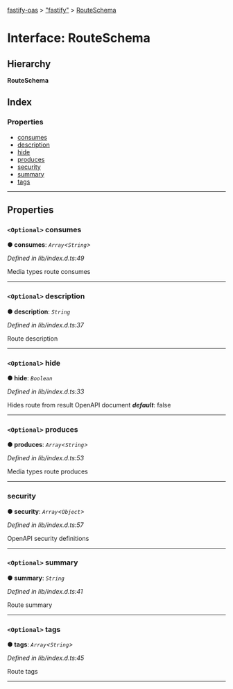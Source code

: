 [fastify-oas](../README.md) > ["fastify"](../modules/_fastify_.md) > [RouteSchema](../interfaces/_fastify_.routeschema.md)

# Interface: RouteSchema

## Hierarchy

**RouteSchema**

## Index

### Properties

* [consumes](_fastify_.routeschema.md#consumes)
* [description](_fastify_.routeschema.md#description)
* [hide](_fastify_.routeschema.md#hide)
* [produces](_fastify_.routeschema.md#produces)
* [security](_fastify_.routeschema.md#security)
* [summary](_fastify_.routeschema.md#summary)
* [tags](_fastify_.routeschema.md#tags)

---

## Properties

<a id="consumes"></a>

### `<Optional>` consumes

**● consumes**: *`Array`<`String`>*

*Defined in lib/index.d.ts:49*

Media types route consumes

___
<a id="description"></a>

### `<Optional>` description

**● description**: *`String`*

*Defined in lib/index.d.ts:37*

Route description

___
<a id="hide"></a>

### `<Optional>` hide

**● hide**: *`Boolean`*

*Defined in lib/index.d.ts:33*

Hides route from result OpenAPI document
*__default__*: false

___
<a id="produces"></a>

### `<Optional>` produces

**● produces**: *`Array`<`String`>*

*Defined in lib/index.d.ts:53*

Media types route produces

___
<a id="security"></a>

###  security

**● security**: *`Array`<`Object`>*

*Defined in lib/index.d.ts:57*

OpenAPI security definitions

___
<a id="summary"></a>

### `<Optional>` summary

**● summary**: *`String`*

*Defined in lib/index.d.ts:41*

Route summary

___
<a id="tags"></a>

### `<Optional>` tags

**● tags**: *`Array`<`String`>*

*Defined in lib/index.d.ts:45*

Route tags

___

